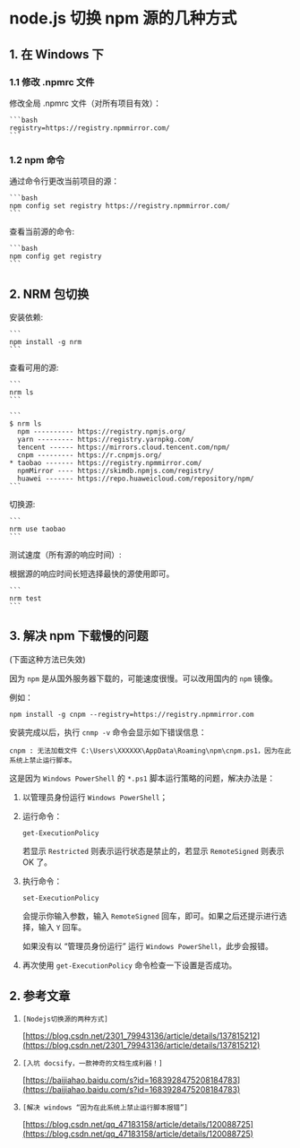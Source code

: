 # node.js 切换 npm 源的几种方式

## 1. 在 Windows 下

### 1.1 修改 .npmrc 文件

修改全局 .npmrc 文件（对所有项目有效）：

    ```bash
    registry=https://registry.npmmirror.com/
    ```

### 1.2 npm 命令

通过命令行更改当前项目的源：

    ```bash
    npm config set registry https://registry.npmmirror.com/
    ```

查看当前源的命令:

    ```bash
    npm config get registry
    ```

## 2. NRM 包切换

安装依赖:

    ```
    npm install -g nrm
    ```

查看可用的源:

    ```
    nrm ls
    ```

    ```
    $ nrm ls
      npm ---------- https://registry.npmjs.org/
      yarn --------- https://registry.yarnpkg.com/
      tencent ------ https://mirrors.cloud.tencent.com/npm/
      cnpm --------- https://r.cnpmjs.org/
    * taobao ------- https://registry.npmmirror.com/
      npmMirror ---- https://skimdb.npmjs.com/registry/
      huawei ------- https://repo.huaweicloud.com/repository/npm/
    ```

切换源:

    ```
    nrm use taobao
    ```

测试速度（所有源的响应时间）:

根据源的响应时间长短选择最快的源使用即可。

    ```
    nrm test
    ```

## 3. 解决 npm 下载慢的问题

(下面这种方法已失效)

因为 `npm` 是从国外服务器下载的，可能速度很慢。可以改用国内的 `npm` 镜像。

例如：

```shell
npm install -g cnpm --registry=https://registry.npmmirror.com
```

安装完成以后，执行 `cnmp -v` 命令会显示如下错误信息：

```shell
cnpm : 无法加载文件 C:\Users\XXXXXX\AppData\Roaming\npm\cnpm.ps1，因为在此系统上禁止运行脚本。
```

这是因为 `Windows PowerShell` 的 `*.ps1` 脚本运行策略的问题，解决办法是：

1. 以管理员身份运行 `Windows PowerShell`；
2. 运行命令：

    ```shell
    get-ExecutionPolicy
    ```

    若显示 `Restricted` 则表示运行状态是禁止的，若显示 `RemoteSigned` 则表示 OK 了。

3. 执行命令：

    ```shell
    set-ExecutionPolicy
    ```

    会提示你输入参数，输入 `RemoteSigned` 回车，即可。如果之后还提示进行选择，输入 `Y`  回车。

    如果没有以 “管理员身份运行” 运行 `Windows PowerShell`，此步会报错。

4. 再次使用 `get-ExecutionPolicy` 命令检查一下设置是否成功。

## 2. 参考文章

1. `[Nodejs切换源的两种方式]`

    [https://blog.csdn.net/2301_79943136/article/details/137815212](https://blog.csdn.net/2301_79943136/article/details/137815212)

2. `[入坑 docsify，一款神奇的文档生成利器！]`

    [https://baijiahao.baidu.com/s?id=1683928475208184783](https://baijiahao.baidu.com/s?id=1683928475208184783)

3. `[解决 windows “因为在此系统上禁止运行脚本报错”]`

    [https://blog.csdn.net/qq_47183158/article/details/120088725](https://blog.csdn.net/qq_47183158/article/details/120088725)
